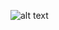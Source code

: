 ![alt text](https://user-images.githubusercontent.com/43429353/91366602-12e22d00-e7b9-11ea-9960-0f28ada52fa8.png)
